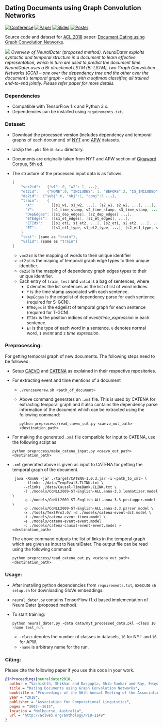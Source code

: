 ## Dating Documents using Graph Convolution Networks

[![Conference](http://img.shields.io/badge/ACL-2018-4b44ce.svg)](https://www.aclweb.org/anthology/P18-1149/)
[![Paper](http://img.shields.io/badge/paper-arxiv.1902.00175-B31B1B.svg)](https://arxiv.org/abs/1902.00175)
[![Slides](http://img.shields.io/badge/slides-pdf-green.svg)](https://shikhar-vashishth.github.io/assets/pdf/slides_neuraldater.pdf)
[![Poster](http://img.shields.io/badge/poster-pdf-blue.svg)](https://shikhar-vashishth.github.io/assets/pdf/neuraldater_poster.pdf)


Source code and dataset for [ACL 2018](http://acl2018.org) paper: [Document Dating using Graph Convolution Networks](http://malllabiisc.github.io/publications/papers/neuraldater_acl18.pdf).

![](https://raw.githubusercontent.com/malllabiisc/NeuralDater/master/overview.png)
*Overview of NeuralDater (proposed method). NeuralDater exploits syntactic and temporal structure in a document to learn effective representation, which in turn are used to predict the document time. NeuralDater uses a Bi-directional LSTM (Bi-LSTM), two Graph Convolution Networks (GCN) – one over the dependency tree and the other over the document’s temporal graph – along with a softmax classifier, all trained end-to-end jointly. Please refer paper for more details.*
### Dependencies

* Compatible with TensorFlow 1.x and Python 3.x.
* Dependencies can be installed using `requirements.txt`.


### Dataset:

* Download the processed version (includes dependency and temporal graphs of each document) of [NYT](https://drive.google.com/open?id=1LcVaaffnW2ivnRTAVDiioYNXGtfSKvRy) and [APW](https://drive.google.com/open?id=1V0eUJTOA3f3AhLIenubDcmcGs6bB0EA7) datasets.

* Unzip the `.pkl` file in `data` directory.

* Documents are originally taken from NYT and APW section of [Gigaword Corpus, 5th ed](https://catalog.ldc.upenn.edu/ldc2011t07).

* The structure of the processed input data is as follows.

  ```java
  {
      "voc2id":   {"w1": 0, "w2": 1, ...},
      "et2id":    {"NONE":0, "INCLUDES": 1, "BEFORE":2, "IS_INCLUDED":3 ...},
      "de2id":	{"subj":0, "obj":1, "conj":3 ...},
      "train":    {
        "X":        [[s1_w1, s1_w2, ...], [s2_w1, s2_w2, ...], ...],
        "Y":        [s1_time_stamp, s2_time_stamp, s3_time_stamp, ...],
        "DepEdges": [[s1_dep_edges], [s2_dep_edges] ...],
        "ETEdges":  [[s1_et_edges], [s2_et_edges], ...],
        "ETIdx":    [[s1_et1, s1_et2, ...], [s2_et1, s2_et2, ...], ...],
        "ET":       [[s1_et1_type, s1_et2_type, ...], [s2_et1_type, s2_et2_type, ...], ...],
      }
      "test": {same as "train"},
      "valid": {same as "train"}
  }
  ```

    * `voc2id` is the mapping of words to their unique identifier
    * `et2id` is the maping of temporal graph edge types to their unique identifier.
    * `de2id` is the mapping of dependency graph edges types to their unique identifier.
    * Each entry of `train`, `test` and `valid` is a bag of sentences, where
      * `X` denotes the list sentences as the list of list of word indices.
      * `Y` is the time stamp associated with each sentence.
      * `DepEdges` is the edgelist of dependency parse for each sentence (required for S-GCN).
      * `ETEdges` is the edgelist of temporal graph for each sentence (required for T-GCN).
      * `ETIdx` is the position indices of *event/time_expression* in each sentence.
      * `ET` is the type of each word in a sentence. `0` denotes normal word, `1` *event* and `2` *time expression*. 

### Preprocessing:

For getting temporal graph of new documents. The following steps need to be followed:

- Setup [CAEVO](https://github.com/nchambers/caevo) and [CATENA](https://github.com/paramitamirza/CATENA) as explained in their respective repositories.

- For extracting event and time mentions of a document

  - `./runcaevoraw.sh <path_of_document>`

  - Above command generates an `.xml` file. This is used by CATENA for extracting temporal graph and it also contains the dependency parse information of the document which can be extracted using the following command:

    ```shell
    python preprocess/read_caevo_out.py <caevo_out_path> <destination_path>
    ```

- For making the generated `.xml` file compatible for input to CATENA, use the following script as

  ```shell
  python preprocess/make_catena_input.py <caevo_out_path> <destination_path>
  ```

- `.xml` generated above is given as input to CATENA for getting the temporal graph of the document. 

   ```shell
    java -Xmx6G -jar ./target/CATENA-1.0.3.jar -i <path_to_xml> \
    	--tlinks ./data/TempEval3.TLINK.txt \
    	--clinks ./data/Causal-TimeBank.CLINK.txt \
    	-l ./models/CoNLL2009-ST-English-ALL.anna-3.3.lemmatizer.model \
    	-g ./models/CoNLL2009-ST-English-ALL.anna-3.3.postagger.model \
    	-p ./models/CoNLL2009-ST-English-ALL.anna-3.3.parser.model \
    	-x ./tools/TextPro2.0/ -d ./models/catena-event-dct.model \
    	-t ./models/catena-event-timex.model \
    	-e ./models/catena-event-event.model 
    	-c ./models/catena-causal-event-event.model > <destination_path>
   ```

   The above command outputs the list of links in the temporal graph which are given as input to NeuralDater. The output file can be read using the following command:

   ```shell
   python preprocess/read_catena_out.py <catena_out_path> <destination_path>
   ```

    

### Usage:

* After installing python dependencies from `requirements.txt`, execute `sh setup.sh` for downloading GloVe embeddings.

* `neural_dater.py` contains TensorFlow (1.x) based implementation of NeuralDater (proposed method). 
* To start training: 
  ```shell
  python neural_dater.py -data data/nyt_processed_data.pkl -class 10 -name test_run
  ```

  * `-class` denotes the number of classes in datasets,  `10` for NYT and `16` for APW.
  * `-name` is arbitrary name for the run.


### Citing:
Please cite the following paper if you use this code in your work.

```bibtex
@InProceedings{neuraldater2018,
  author = "Vashishth, Shikhar and Dasgupta, Shib Sankar and Ray, Swayambhu Nath and Talukdar, Partha",
  title = "Dating Documents using Graph Convolution Networks",
  booktitle = "Proceedings of the 56th Annual Meeting of the Association for Computational Linguistics (Volume 1: Long Papers)",
  year = "2018",
  publisher = "Association for Computational Linguistics",
  pages = "1605--1615",
  location = "Melbourne, Australia",
  url = "http://aclweb.org/anthology/P18-1149"
}
```
